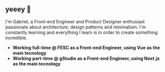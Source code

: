## yeeey 🤙

I'm Gabriel, a Front-end Engineer and Product Designer enthusiast passionate about architecture, design patterns and minimalism. I'm constantly learning and everything I learn is in order to create something incredible.

- **Working full-time @ FESC as a Front-end Engineer, using Vue as the main tecnology**<br>
- **Working part-time @ gStudio as a Front-end Engineer, using Next.js as the main tecnology**<br>
